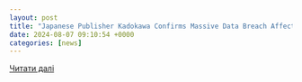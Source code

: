 ```yaml
---
layout: post
title: "Japanese Publisher Kadokawa Confirms Massive Data Breach Affecting Over 250,000 People"
date: 2024-08-07 09:10:54 +0000
categories: [news]
---
```


[Читати далі](https://thecyberexpress.com/kadokawa-data-breach-affecting-people/)
